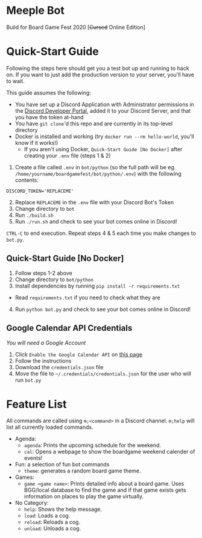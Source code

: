 # Meeple Bot

Build for Board Game Fest 2020 [~~Cursed~~ Online Edition]

# Quick-Start Guide

Following the steps here should get you a test bot up and running to hack on. If you want to just add the production version to your server, you'll have to wait.

This guide assumes the following:

- You have set up a Discord Application with Administrator permissions in the [Discord Developer Portal](https://discord.com/developers), added it to your Discord Server, and that you have the token at-hand
- You have `git clone`'d this repo and are currently in its top-level directory
- Docker is installed and working (try `docker run --rm hello-world`, you'll know if it works!)
  - If you aren't using Docker,  `Quick-Start Guide [No Docker]` after creating your `.env` file (steps 1 & 2)

1. Create a file called `.env` in `bot/python` (so the full path will be eg. `/home/yourname/boardgamefest/bot/python/.env`) with the following contents:
  ```
  DISCORD_TOKEN='REPLACEME'
  ```
2. Replace `REPLACEME` in the `.env` file with your Discord Bot's Token
3. Change directory to `bot`
4. Run `./build.sh`
5. Run `./run.sh` and check to see your bot comes online in Discord!

`CTRL-C` to end execution. Repeat steps 4 & 5 each time you make changes to `bot.py`. 

## Quick-Start Guide [No Docker]

1. Follow steps 1-2 above
2. Change directory to `bot/python`
3. Install dependencies by running `pip install -r requirements.txt`
  - Read `requirements.txt` if you need to check what they are
4. Run `python bot.py` and check to see your bot comes online in Discord!

## Google Calendar API Credentials

_You will need a Google Account_

1. Click `Enable the Google Calendar API` on [this page](https://developers.google.com/calendar/quickstart/python)
2. Follow the instructions
3. Download the `credentials.json` file
4. Move the file to `~/.credentials/credentials.json` for the user who will run `bot.py`

# Feature List

All commands are called using `m;<command>` in a Discord channel. `m;help` will list all currently loaded commands.

- Agenda:
  - `agenda`: Prints the upcoming schedule for the weekend.
  - `cal`: Opens a webpage to show the boardgame weekend calender of events!
- Fun: a selection of fun bot commands
  - `theme`: generates a random board game theme.
- Games:
  - `game <game name>`: Prints detailed info about a board game. Uses BGG/local database to find the game and if that game exists gets information on places to play the game virtually.
- No Category:
  - `help`: Shows the help message.
  - `load`: Loads a cog.
  - `reload`: Reloads a cog.
  - `unload`: Unloads a cog.